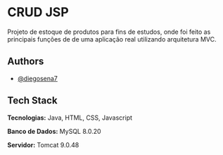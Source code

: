 
# CRUD JSP  
Projeto de estoque de produtos para fins de estudos, onde foi feito as principais funções de de uma aplicação real utilizando arquitetura MVC.  

## Authors

- [@diegosena7](https://github.com/diegosena7)

  
## Tech Stack

**Tecnologias:** Java, HTML, CSS, Javascript

**Banco de Dados:** MySQL 8.0.20

**Servidor:** Tomcat 9.0.48
  
